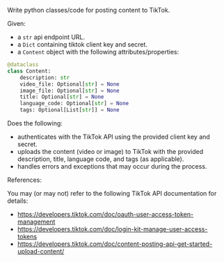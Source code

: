 Write python classes/code for posting content to TikTok.

Given: 

- a `str` api endpoint URL.
- a `Dict` containing tiktok client key and secret.
- a `Content` object with the following attributes/properties:

```python
@dataclass
class Content:
    description: str
    video_file: Optional[str] = None
    image_file: Optional[str] = None
    title: Optional[str] = None
    language_code: Optional[str] = None
    tags: Optional[List[str]] = None
```

Does the following:

- authenticates with the TikTok API using the provided client key and secret.
- uploads the content (video or image) to TikTok with the provided description, title, language code, and tags (as applicable).
- handles errors and exceptions that may occur during the process.

References:

You may (or may not) refer to the following TikTok API documentation for details: 

- https://developers.tiktok.com/doc/oauth-user-access-token-management
- https://developers.tiktok.com/doc/login-kit-manage-user-access-tokens
- https://developers.tiktok.com/doc/content-posting-api-get-started-upload-content/